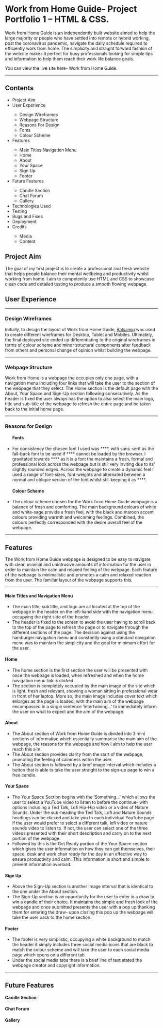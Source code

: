 <!--main title-->
<h1>Work from Home Guide- Project Portfolio 1 – HTML & CSS.</h1>

<!--description paragraph-->
<p>Work from Home Guide is an independently built website aimed to help the large majority or people who have settled into remote or hybrid working, post the coronavirus pandemic, navigate the dally schedule required to efficiently work from home. The simplicity and straight forward fashion of the website makes it perfect for busy professionals looking for simple tips and information to help them reach their work life balance goals.</p>

<!--site link-->
<p>You can view the live site here- Work from Home Guide.</p>

<!--image of webpage on multiple screens-->
<hr>

<!--contents-->
<h2>Contents</h2>
<ul>
<li>Project Aim</li>
<li>User Experience</li>
<ul>
<li>Design Wireframes</li>
<li>Webpage Structure</li>
<li>Reasons For Design</li>
<li>Fonts</li>
<li>Colour Scheme</li>
</ul>
<li>Features</li>
<ul>
<li>Main Titles Navigation Menu</li>
<li>Home</li>
<li>About</li>
<li>Your Space</li>
<li>Sign Up</li>
<li>Footer</li>
</ul>
<li>Future Features</li>
<ul>
<li>Candle Section</li>
<li>Chat Forum</li>
<li>Gallery</li>
</ul>
<li>Technologies Used</li>
<li>Testing</li>
<li>Bugs and Fixes</li>
<li>Deployment</li>
<li>Credits</li>
<ul>
<li>Media</li>
<li>Content</li>
</ul>
</ul>

<!--project aim-->
<h2>Project Aim</h2>
<p>The goal of my first project is to create a professional and fresh website that helps people balance their mental wellbeing and productivity whilst working from home. I aim to competently use HTML and CSS to showcase clean code and detailed testing to produce a smooth flowing webpage.</p>

<!--user experience-->
<h2>User Experience</h2>
<hr>
<!--design wireframes-->
<h3>Design Wireframes</h3>
<p>Initially, to design the layout of Work from Home Guide, <a href="https://balsamiq.com/" target="_blank">Balsamiq</a> was used to create different wireframes for Desktop, Tablet and Mobiles. Ultimately, the final deployed site ended up differentiating to the original wireframes in terms of colour scheme and minor structural components after feedback from others and personal change of opinion whilst building the webpage.</p>
<hr>
<!--webpage structure-->
<h3>Webpage Structure</h3>
<p>Work from Home is a webpage the occupies only one page, with a navigation menu including four links that will take the user to the section of the webpage that they select. The Home section is the default page with the About, Your Space and Sign-Up section following consecutively. As the header is fixed the user always has the option to also select the main logo, title and sub-title of the webpage to refresh the entire page and be taken back to the initial home page. </p>
<hr>
<!--reasons for design-->
<h3>Reasons for Design</h3>
<ul>
<h4>Fonts</h4>
<li>For consistency the chosen font I used was ****, with sans-serif as the fall-back font to be used if **** cannot be loaded by the browser. I gravitated towards **** as it is a font tha maintains a fresh, formal and professional look across the webpage but is still very inviting due to its’ slightly rounded edges. Across the webpage to create a dynamic feel I used a range of font-sizes, font-weights and alternated between a normal and oblique version of the font whilst still keeping it as ****.</li>
<h4>Colour Scheme</h4>
<li>The colour scheme chosen for the Work from Home Guide webpage is a balance of fresh and comforting. The main background colours of white and white-sage provide a fresh feel, with the black and maroon accent colours providing warmth and welcoming feelings. Combined, the colours perfectly corresponded with the desire overall feel of the webpage.</li>
</ul>
<hr>
<!--features-->
<h2>Features</h2>
<p>The Work from Home Guide webpage is designed to be easy to navigate with clear, minimal and unintrusive amounts of information for the user in order to maintain the calm and relaxed feeling of the webpage. Each feature of the webpage is minimalistic and promotes a calm and relaxed reaction from the user. The familiar layout of the webpage supports this. </p>
<hr>
<h4>Main Titles and Navigation Menu</h4>
<ul>
<li>The main title, sub title, and logo are all located at the top of the webpage in the header on the left-hand side with the navigation menu occupying the right side of the header.</li>
<li>The header is fixed to the screen to avoid the user having to scroll back to the top of the page to refresh the page or to navigate through the different sections of the page. The decision against using the hamburger navigation menu and constantly using a standard navigation menu was to maintain the simplicity and the goal for minimum effort for the user.</li>
</ul>
<h4>Home</h4>
<ul>
<li>The home section is the first section the user will be presented with once the webpage is loaded, when refreshed and when the home navigation menu link is clicked.</li>
<li>The section is completely occupied by the main image of the site which is light, fresh and relevant, showing a woman sitting in professional wear in front of her laptop.  
More so, the main image includes cover text which enlarges as the page is loaded, with the main aim of the webpage encompassed in a single sentence ‘intertwining...’ to immediately inform the user on what to expect and the aim of the webpage.</li>
</ul>
<h4>About</h4>
<ul>
<li>The About section of Work from Home Guide is divided into 3 mini sections of information which essentially summarise the main aim of the webpage, the reasons for the webpage and how I aim to help the user reach this aim.</li>
<li>The About section provides clarity from the start of the webpage, promoting the feeling of calmness within the user.</li>
<li>The About section is followed by a brief image interval which includes a button that is able to take the user straight to the sign-up page to win a free candle.</li>
</ul>
<h4>Your Space</h4>
<ul>
<li>The Your Space Section begins with the ‘Something...’ which allows the user to select a YouTube video to listen to before the continue- with options including a Ted Talk, Lofi Hip-Hip video or a video of Nature Sounds. Under the sub-heading the Ted Talk, Lofi and Nature Sounds headings can be clicked and take you to each individual YouTube page if the user would prefer to select a different talk, lofi video or nature sounds video to listen to. If not, the user can select one of the three videos presented with their short description and carry on to the next portion of the webpage.</li>
<li>Followed by this is the Get Ready portion of the Your Space section which gives the user information on how they can get themselves, their space, desk and work chair ready for the day in an effective way to ensure productivity and calm. This information is short and simple to prevent information overload.</li>
</ul>
<h4>Sign Up</h4>
<ul>
<li>Above the Sign-Up section is another image interval that is identical to the one under the About section.</li>
<li>The Sign-Up section is an opportunity for the user to enter in a draw to win a candle of their choice. It maintains the simple and fresh look of the webpage and once submitted presents the user with a pop up thanking them for entering the draw- upon closing this pop up the webpage will take the user back to the home section.</li>
</ul>
<h4>Footer</h4>
<ul>
<li>The footer is very simplistic, occupying a white background to match the header it simply includes three social media icons that are black to match the colour scheme and will take the user to each social media page which opens on a different tab.</li>
<li>Under the social media tabs there is a brief line of text stated the webpage creator and copyright information.</li>
</ul>
<hr>

<!--future features-->
<h2>Future Features</h2>
<!--candle section-->
<h4>Candle Section</h4>
<!--chat forum-->
<h4>Chat Forum</h4>
<!--gallery-->
<h4>Gallery</h4>




